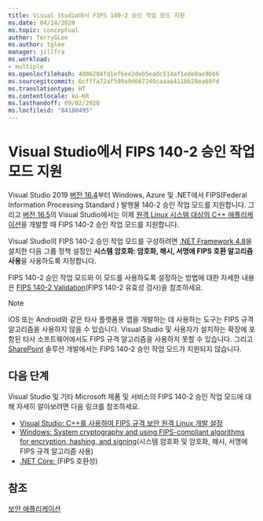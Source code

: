 ```yaml
---
title: Visual Studio에서 FIPS 140-2 승인 작업 모드 지원
ms.date: 04/14/2020
ms.topic: conceptual
author: TerryGLee
ms.author: tglee
manager: jillfra
ms.workload:
- multiple
ms.openlocfilehash: 4d06204fd1ef6ee2deb5eadc514af1ede8ae9bb6
ms.sourcegitcommit: 6cfffa72af599a9d667249caaaa411bb28ea69fd
ms.translationtype: HT
ms.contentlocale: ko-KR
ms.lasthandoff: 09/02/2020
ms.locfileid: "84180495"
---
```

# <a name="visual-studio-support-for-the-fips-140-2-approved-mode-of-operation"></a>Visual Studio에서 FIPS 140-2 승인 작업 모드 지원

Visual Studio 2019 [버전 16.4](/visualstudio/releases/2019/release-notes-v16.4/)부터 Windows, Azure 및 .NET에서 FIPS(Federal Information Processing Standard ) 발행물 140-2 승인 작업 모드를 지원합니다. 그리고 [버전 16.5](/visualstudio/releases/2019/release-notes-archive-v16.5)의 Visual Studio에서는 이제 [원격 Linux 시스템 대상의 C++ 애플리케이션](/cpp/linux/set-up-fips-compliant-secure-remote-linux-development/)을 개발할 때 FIPS 140-2 승인 작업 모드를 지원합니다.

Visual Studio의 FIPS 140-2 승인 작업 모드를 구성하려면 [.NET Framework 4.8](https://dotnet.microsoft.com/download/dotnet-framework/net48)을 설치한 다음 그룹 정책 설정인 **시스템 암호화: 암호화, 해시, 서명에 FIPS 호환 알고리즘 사용**을 사용하도록 지정합니다.

FIPS 140-2 승인 작업 모드와 이 모드를 사용하도록 설정하는 방법에 대한 자세한 내용은 [FIPS 140-2 Validation](/windows/security/threat-protection/fips-140-validation/)(FIPS 140-2 유효성 검사)을 참조하세요.

> [!NOTE]
> iOS 또는 Android와 같은 타사 플랫폼용 앱을 개발하는 데 사용하는 도구는 FIPS 규격 알고리즘을 사용하지 않을 수 있습니다. Visual Studio 및 사용자가 설치하는 확장에 포함된 타사 소프트웨어에서도 FIPS 규격 알고리즘을 사용하지 못할 수 있습니다. 그리고 [SharePoint](/sharepoint/security-for-sharepoint-server/federal-information-processing-standard-security-standards/) 솔루션 개발에서는 FIPS 140-2 승인 작업 모드가 지원되지 않습니다.

## <a name="next-steps"></a>다음 단계

Visual Studio 및 기타 Microsoft 제품 및 서비스의 FIPS 140-2 승인 작업 모드에 대해 자세히 알아보려면 다음 링크를 참조하세요.

- [Visual Studio: C++를 사용하여 FIPS 규격 보안 원격 Linux 개발 설정](/cpp/linux/set-up-fips-compliant-secure-remote-linux-development/)
- [Windows: System cryptography and using FIPS-compliant algorithms for encryption, hashing, and signing](/windows/security/threat-protection/security-policy-settings/system-cryptography-use-fips-compliant-algorithms-for-encryption-hashing-and-signing)(시스템 암호화 및 암호화, 해시, 서명에 FIPS 규격 알고리즘 사용)
- [.NET Core: ](/dotnet/standard/security/fips-compliance/)(FIPS 호환성)

## <a name="see-also"></a>참조

[보안 애플리케이션](securing-applications.md)
